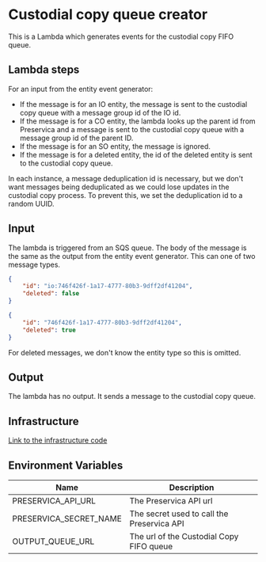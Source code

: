 # Custodial copy queue creator
This is a Lambda which generates events for the custodial copy FIFO queue.

## Lambda steps
For an input from the entity event generator:
* If the message is for an IO entity, the message is sent to the custodial copy queue with a message group id of the IO id.
* If the message is for a CO entity, the lambda looks up the parent id from Preservica and a message is sent to the custodial copy queue with a message group id of the parent ID.
* If the message is for an SO entity, the message is ignored.
* If the message is for a deleted entity, the id of the deleted entity is sent to the custodial copy queue.

In each instance, a message deduplication id is necessary, but we don't want messages being deduplicated as we could lose updates in the custodial copy process. 
To prevent this, we set the deduplication id to a random UUID.

## Input
The lambda is triggered from an SQS queue. The body of the message is the same as the output from the entity event generator.
This can one of two message types.

```json
{
    "id": "io:746f426f-1a17-4777-80b3-9dff2df41204",
    "deleted": false
}
```

```json
{
    "id": "746f426f-1a17-4777-80b3-9dff2df41204",
    "deleted": true
}
```

For deleted messages, we don't know the entity type so this is omitted.

## Output
The lambda has no output. It sends a message to the custodial copy queue.

## Infrastructure
[Link to the infrastructure code](https://github.com/nationalarchives/dp-terraform-environments)

## Environment Variables

| Name                   | Description                                |
|------------------------|--------------------------------------------|
| PRESERVICA_API_URL     | The Preservica API  url                    |
| PRESERVICA_SECRET_NAME | The secret used to call the Preservica API |
| OUTPUT_QUEUE_URL       | The url of the Custodial Copy FIFO queue   |


